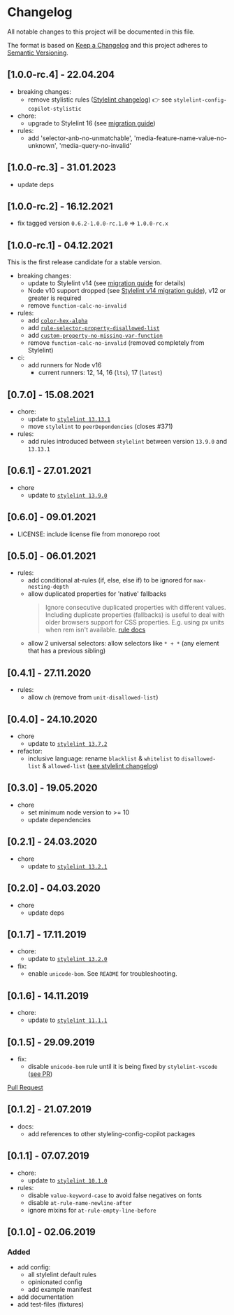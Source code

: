 # Changelog
All notable changes to this project will be documented in this file.

The format is based on [Keep a Changelog](http://keepachangelog.com/en/1.0.0/)
and this project adheres to [Semantic Versioning](http://semver.org/spec/v2.0.0.html).

## [1.0.0-rc.4] - 22.04.204
- breaking changes:
  - remove stylistic rules ([Stylelint changelog](https://github.com/stylelint/stylelint/blob/main/docs/migration-guide/to-16.md#removed-deprecated-stylistic-rules)) 👉 see `stylelint-config-copilot-stylistic`
- chore:
  - upgrade to Stylelint 16 (see [migration guide](https://github.com/stylelint/stylelint/blob/main/docs/migration-guide/to-16.md))
- rules:
  - add 'selector-anb-no-unmatchable', 'media-feature-name-value-no-unknown', 'media-query-no-invalid'

## [1.0.0-rc.3] - 31.01.2023
- update deps

## [1.0.0-rc.2] - 16.12.2021
- fix tagged version `0.6.2-1.0.0-rc.1.0` => `1.0.0-rc.x`

## [1.0.0-rc.1] - 04.12.2021
This is the first release candidate for a stable version. 
- breaking changes:
  - update to Stylelint v14 (see [migration guide](https://github.com/stylelint/stylelint/blob/main/docs/migration-guide/to-14.md) for details)
  - Node v10 support dropped (see [Stylelint v14 migration guide](https://github.com/stylelint/stylelint/blob/main/docs/migration-guide/to-14.md#users)), v12 or greater is required
  - remove `function-calc-no-invalid` 
- rules:
  - add [`color-hex-alpha`](https://stylelint.io/user-guide/rules/list/color-hex-alpha/)
  - add [`rule-selector-property-disallowed-list`](https://stylelint.io/user-guide/rules/list/rule-selector-property-disallowed-list/)
  - add [`custom-property-no-missing-var-function`](https://stylelint.io/user-guide/rules/list/custom-property-no-missing-var-function/)
  - remove `function-calc-no-invalid` (removed completely from Stylelint)
- ci:
  - add runners for Node v16
    - current runners: 12, 14, 16 (`lts`), 17 (`latest`)
  
## [0.7.0] - 15.08.2021
- chore:
  - update to [`stylelint 13.13.1`](https://github.com/stylelint/stylelint/blob/master/CHANGELOG.md#13131)
  - move `stylelint` to `peerDependencies` (closes #371)
- rules:
  - add rules introduced between `stylelint` between version `13.9.0` and `13.13.1`

## [0.6.1] - 27.01.2021
- chore
  - update to [`stylelint 13.9.0`](https://github.com/stylelint/stylelint/blob/master/CHANGELOG.md#1390)

## [0.6.0] - 09.01.2021
- LICENSE: include license file from monorepo root

## [0.5.0] - 06.01.2021
- rules:
  - add conditional at-rules (if, else, else if) to be ignored for `max-nesting-depth`
  - allow duplicated properties for 'native' fallbacks
    > Ignore consecutive duplicated properties with different values. Including duplicate properties (fallbacks) is useful to deal with older browsers support for CSS properties. E.g. using px units when rem isn't available.
    [rule docs](https://stylelint.io/user-guide/rules/declaration-block-no-duplicate-properties)
  - allow 2 universal selectors: allow selectors like `* + *` (any element that has a previous sibling)
  
## [0.4.1] - 27.11.2020
- rules: 
  - allow `ch` (remove from `unit-disallowed-list`)

## [0.4.0] - 24.10.2020
- chore
  - update to [`stylelint 13.7.2`](https://github.com/stylelint/stylelint/blob/master/CHANGELOG.md#1372)
- refactor:
  - inclusive language: rename `blacklist` & `whitelist` to `disallowed-list` & `allowed-list` ([see stylelint changelog](https://github.com/stylelint/stylelint/blob/master/CHANGELOG.md#1370))

## [0.3.0] - 19.05.2020
- chore
  - set minimum node version to >= 10
  - update dependencies

## [0.2.1] - 24.03.2020
- chore
  - update to [`stylelint 13.2.1`](https://github.com/stylelint/stylelint/blob/master/CHANGELOG.md#1321)

## [0.2.0] - 04.03.2020
- chore
  - update deps

## [0.1.7] - 17.11.2019
- chore:
  - update to [`stylelint 13.2.0`](https://github.com/stylelint/stylelint/blob/master/CHANGELOG.md#1320)
- fix:
  - enable `unicode-bom`. See `README` for troubleshooting. 

## [0.1.6] - 14.11.2019
- chore:
  - update to [`stylelint 11.1.1`](https://github.com/stylelint/stylelint/blob/master/CHANGELOG.md#1111)

## [0.1.5] - 29.09.2019
- fix:
  - disable `unicode-bom` rule until it is being fixed by `stylelint-vscode` ([see PR](https://github.com/shinnn/stylelint-vscode/pull/12))

[Pull Request](https://github.com/shinnn/stylelint-vscode/pulls)
## [0.1.2] - 21.07.2019
- docs:
  - add references to other styleling-config-copilot packages

## [0.1.1] - 07.07.2019
- chore:
  - update to [`stylelint 10.1.0`](https://github.com/stylelint/stylelint/blob/master/CHANGELOG.md#1010)
- rules:
  - disable `value-keyword-case` to avoid false negatives on fonts
  - disable `at-rule-name-newline-after`
  - ignore mixins for `at-rule-empty-line-before`

## [0.1.0] - 02.06.2019

### Added
- add config:
  - all stylelint default rules
  - opinionated config
  - add example manifest
- add documentation
- add test-files (fixtures)
